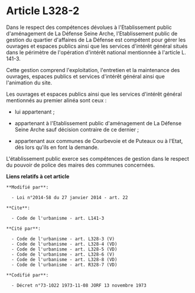 # Article L328-2

Dans le respect des compétences dévolues à l'Etablissement public d'aménagement de La Défense Seine Arche, l'Etablissement
public de gestion du quartier d'affaires de La Défense est compétent pour gérer les ouvrages et espaces publics ainsi que les
services d'intérêt général situés dans le périmètre de l'opération d'intérêt national mentionnée à l'article L. 141-3. 

Cette gestion comprend l'exploitation, l'entretien et la maintenance des ouvrages, espaces publics et services d'intérêt
général ainsi que l'animation du site. 

Les ouvrages et espaces publics ainsi que les services d'intérêt général mentionnés au premier alinéa sont ceux :

- lui appartenant ;

- appartenant à l'Etablissement public d'aménagement de La Défense Seine Arche sauf décision contraire de ce dernier ;

- appartenant aux communes de Courbevoie et de Puteaux ou à l'Etat, dès lors qu'ils en font la demande. 

L'établissement public exerce ses compétences de gestion dans le respect du pouvoir de police des maires des communes
concernées.

**Liens relatifs à cet article**

	**Modifié par**:

	  - Loi n°2014-58 du 27 janvier 2014 - art. 22

	**Cite**:

	  - Code de l'urbanisme - art. L141-3

	**Cité par**:

	  - Code de l'urbanisme - art. L328-3 (V)
	  - Code de l'urbanisme - art. L328-4 (VD)
	  - Code de l'urbanisme - art. L328-5 (VD)
	  - Code de l'urbanisme - art. L328-6 (V)
	  - Code de l'urbanisme - art. L328-8 (VD)
	  - Code de l'urbanisme - art. R328-7 (VD)

	**Codifié par**:

	  - Décret n°73-1022 1973-11-08 JORF 13 novembre 1973
